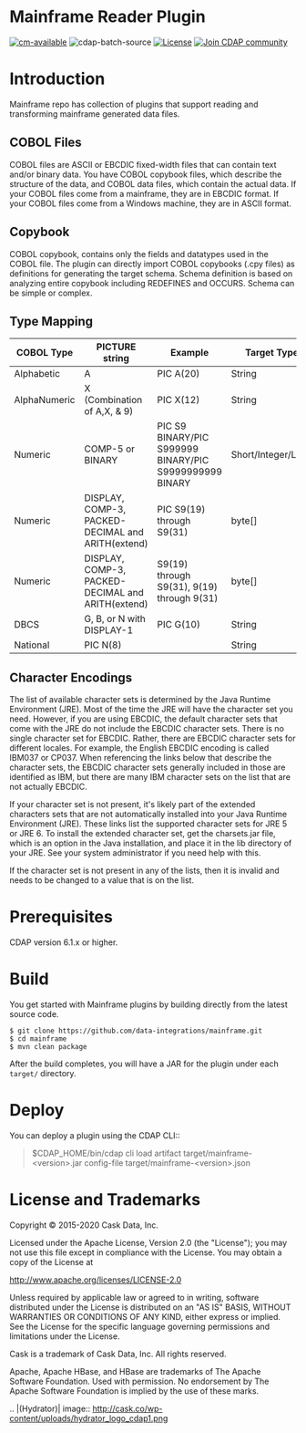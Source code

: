 # Mainframe Reader Plugin

[![cm-available](https://cdap-users.herokuapp.com/assets/cm-available.svg)](https://docs.cdap.io/cdap/current/en/integrations/cask-market.html)
![cdap-batch-source](https://cdap-users.herokuapp.com/assets/cdap-batch-source.svg)
[![License](https://img.shields.io/badge/License-Apache%202.0-blue.svg)](https://opensource.org/licenses/Apache-2.0)
[![Join CDAP community](https://cdap-users.herokuapp.com/badge.svg?t=wrangler)](https://cdap-users.herokuapp.com?t=1)

# Introduction

Mainframe repo has collection of plugins that support reading and transforming mainframe generated data files. 

## COBOL Files
COBOL files are ASCII or EBCDIC fixed-width files that can contain text and/or binary data. 
You have COBOL copybook files, which describe the structure of the data, and COBOL data files, 
which contain the actual data. If your COBOL files come from a mainframe, they are in EBCDIC format. 
If your COBOL files come from a Windows machine, they are in ASCII format.

## Copybook
COBOL copybook, contains only the fields and datatypes used in the COBOL file. The plugin can directly 
import COBOL copybooks (.cpy files) as definitions for generating the target schema. Schema definition
is based on analyzing entire copybook including REDEFINES and OCCURS. Schema can be simple or complex.

## Type Mapping

| COBOL Type | PICTURE string | Example | Target Type |
|------------|----------------|---------|-------------|
| Alphabetic | A | PIC A(20) | String |
| AlphaNumeric | X (Combination of A,X, & 9) | PIC X(12) | String |
| Numeric | COMP-5 or BINARY | PIC S9 BINARY/PIC S999999 BINARY/PIC S9999999999 BINARY | Short/Integer/Long |
| Numeric | DISPLAY, COMP-3, PACKED-DECIMAL and ARITH(extend) | PIC S9(19) through S9(31) | byte[] |
| Numeric | DISPLAY, COMP-3, PACKED-DECIMAL and ARITH(extend) | S9(19) through S9(31), 9(19) through 9(31) | byte[] |
| DBCS | G, B, or N with DISPLAY-1 | PIC G(10) | String |
| National | PIC N(8) | | String |  

## Character Encodings 
The list of available character sets is determined by the Java Runtime Environment (JRE). Most of the time the 
JRE will have the character set you need. However, if you are using EBCDIC, the default character sets that come 
with the JRE do not include the EBCDIC character sets. There is no single character set for EBCDIC. Rather, 
there are EBCDIC character sets for different locales. For example, the English EBCDIC encoding is called IBM037 
or CP037. When referencing the links below that describe the character sets, the EBCDIC character sets generally 
included in those are identified as IBM, but there are many IBM character sets on the list that are not actually EBCDIC.

If your character set is not present, it's likely part of the extended characters sets that are not automatically 
installed into your Java Runtime Environment (JRE). These links list the supported character sets for JRE 5 or JRE 6. 
To install the extended character set, get the charsets.jar file, which is an option in the Java installation, 
and place it in the lib directory of your JRE. See your system administrator if you need help with this.

If the character set is not present in any of the lists, then it is invalid and needs to be changed to a value that 
is on the list.

# Prerequisites
CDAP version 6.1.x or higher. 
  
# Build
You get started with Mainframe  plugins by building directly from the latest source code. 

    $ git clone https://github.com/data-integrations/mainframe.git
    $ cd mainframe
    $ mvn clean package

After the build completes, you will have a JAR for the plugin under each ``target/`` directory.

# Deploy
You can deploy a plugin using the CDAP CLI::
  > $CDAP_HOME/bin/cdap cli
  > load artifact target/mainframe-&lt;version&gt;.jar config-file target/mainframe-&lt;version&gt;.json

# License and Trademarks

Copyright © 2015-2020 Cask Data, Inc.

Licensed under the Apache License, Version 2.0 (the "License"); you may not use this file except
in compliance with the License. You may obtain a copy of the License at

http://www.apache.org/licenses/LICENSE-2.0

Unless required by applicable law or agreed to in writing, software distributed under the 
License is distributed on an "AS IS" BASIS, WITHOUT WARRANTIES OR CONDITIONS OF ANY KIND, 
either express or implied. See the License for the specific language governing permissions 
and limitations under the License.

Cask is a trademark of Cask Data, Inc. All rights reserved.

Apache, Apache HBase, and HBase are trademarks of The Apache Software Foundation. Used with
permission. No endorsement by The Apache Software Foundation is implied by the use of these marks.

.. |(Hydrator)| image:: http://cask.co/wp-content/uploads/hydrator_logo_cdap1.png
